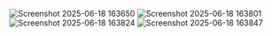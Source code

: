 
![Screenshot 2025-06-18 163650](https://github.com/user-attachments/assets/8e2b90fe-7665-482a-80d3-b63d05c5239b)
![Screenshot 2025-06-18 163801](https://github.com/user-attachments/assets/02ab9692-6346-42db-a392-c732aa205553)
![Screenshot 2025-06-18 163824](https://github.com/user-attachments/assets/df9b33ad-3a8c-422c-a2e3-f0e13184f6d7)
![Screenshot 2025-06-18 163847](https://github.com/user-attachments/assets/f67c36e8-a4d4-4460-b9a4-287911142ac3)
